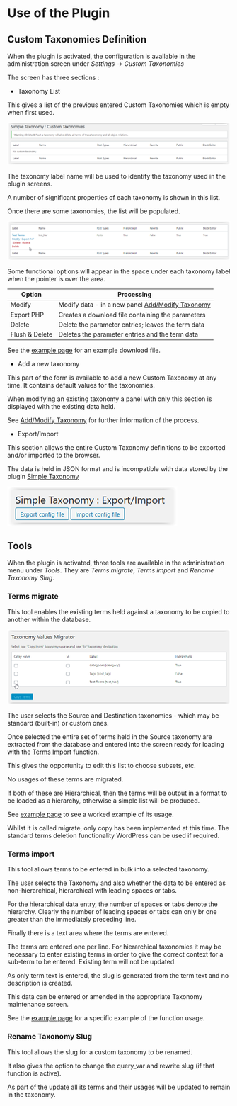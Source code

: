 # Use of the Plugin

## Custom Taxonomies Definition

When the plugin is activated, the configuration is available in the administration screen under *Settings* -> *Custom Taxonomies*

The screen has three sections :
* Taxonomy List

This gives a list of the previous entered Custom Taxonomies which is empty when first used.

![Empty Taxonomy List](../images/CustTaxEmpty.png)

The taxonomy label name will be used to identify the taxonomy used in the plugin screens.

A number of significant properties of each taxonomy is shown in this list.

Once there are some taxonomies, the list will be populated.

![Taxonomy Listing](../images/AddTaxList.png)

Some functional options will appear in the space under each taxonomy label when the pointer is over the area.


| Option | Processing |
| ---------------- | ----------------------------------------- |
|Modify          | Modify data - in a new panel [Add/Modify Taxonomy](./addmod.md)
|Export PHP      | Creates a download file containing the parameters |
|Delete          | Delete the parameter entries; leaves the term data |
|Flush & Delete  | Deletes the parameter entries and the term data |

See the [example page](./example.md) for an example download file.

* Add a new taxonomy

This part of the form is available to add a new Custom Taxonomy at any time. It contains default values for the taxonomies.

When modifying an existing taxonomy a panel with only this section is displayed with the existing data held.

See [Add/Modify Taxonomy](./addmod.md) for further information of the process.

* Export/Import

This section allows the entire Custom Taxonomy definitions to be exported and/or imported to the browser.

The data is held in JSON format and is incompatible with data stored by the plugin [Simple Taxonomy](https://github.com/herewithme/simple-taxonomy/)

![Export/Import](../images/ExportImport.png)

## Tools

When the plugin is activated, three tools are available in the administration menu under *Tools*. They are *Terms migrate*, *Terms import* and *Rename Taxonomy Slug*.

### Terms migrate

This tool enables the existing terms held against a taxonomy to be copied to another within the database.

![Terms migrate screen](../images/MigScreen1.png)

The user selects the Source and Destination taxonomies - which may be standard (built-in) or custom ones.

Once selected the entire set of terms held in the Source taxonomy are extracted from the database and entered into the screen ready for loading with the [Terms Import](./TermsImp.md) function.

This gives the opportunity to edit this list to choose subsets, etc.

No usages of these terms are migrated.

If both of these are Hierarchical, then the terms will be output in a format to be loaded as a hierarchy, otherwise a simple list will be produced.

See [example page](./example.md) to see a worked example of its usage.

Whilst it is called migrate, only copy has been implemented at this time. The standard terms deletion functionality WordPress can be used if required.

### Terms import

This tool allows terms to be entered in bulk into a selected taxonomy.

The user selects the Taxonomy and also whether the data to be entered as non-hierarchical, hierarchical with leading spaces or tabs.  

For the hierarchical data entry, the number of spaces or tabs denote the hierarchy. Clearly the number of leading spaces or tabs can only br one greater than the immediately preceding line. 

Finally there is a text area where the terms are entered.

The terms are entered one per line. For hierarchical taxonomies it may be necessary to  enter existing terms in order to give the correct context for a sub-term to be entered. Existing term will not be updated.

As only term text is entered, the slug is generated from the term text and no description is created.

This data can be entered or amended in the appropriate Taxonomy maintenance screen. 

See the [example page](./example.md) for a specific example of the function usage.

### Rename Taxonomy Slug

This tool allows the slug for a custom taxonomy to be renamed.

It also gives the option to change the query_var and rewrite slug (if that function is active).

As part of the update all its terms and their usages will be updated to remain in the taxonomy.
 